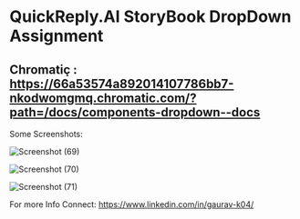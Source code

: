 # QuickReply.AI StoryBook DropDown Assignment 

## Chromatiç : https://66a53574a892014107786bb7-nkodwomgmq.chromatic.com/?path=/docs/components-dropdown--docs

Some Screenshots: 

![Screenshot (69)](https://github.com/user-attachments/assets/2162aadc-44df-43ac-8da5-b122a0fbadef)

![Screenshot (70)](https://github.com/user-attachments/assets/ca5f72fa-3847-4f34-8209-9489ea1b951f)

![Screenshot (71)](https://github.com/user-attachments/assets/aec077ee-e9b7-4177-9205-fdddec1ab234)


For more Info Connect: https://www.linkedin.com/in/gaurav-k04/
